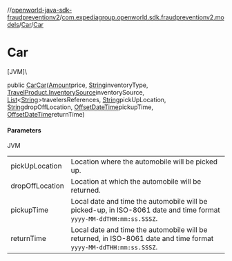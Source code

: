 //[openworld-java-sdk-fraudpreventionv2](../../../index.md)/[com.expediagroup.openworld.sdk.fraudpreventionv2.models](../index.md)/[Car](index.md)/[Car](-car.md)

# Car

[JVM]\

public [Car](index.md)[Car](-car.md)([Amount](../-amount/index.md)price, [String](https://docs.oracle.com/javase/8/docs/api/java/lang/String.html)inventoryType, [TravelProduct.InventorySource](../-travel-product/-inventory-source/index.md)inventorySource, [List](https://docs.oracle.com/javase/8/docs/api/java/util/List.html)&lt;[String](https://docs.oracle.com/javase/8/docs/api/java/lang/String.html)&gt;travelersReferences, [String](https://docs.oracle.com/javase/8/docs/api/java/lang/String.html)pickUpLocation, [String](https://docs.oracle.com/javase/8/docs/api/java/lang/String.html)dropOffLocation, [OffsetDateTime](https://docs.oracle.com/javase/8/docs/api/java/time/OffsetDateTime.html)pickupTime, [OffsetDateTime](https://docs.oracle.com/javase/8/docs/api/java/time/OffsetDateTime.html)returnTime)

#### Parameters

JVM

| | |
|---|---|
| pickUpLocation | Location where the automobile will be picked up. |
| dropOffLocation | Location at which the automobile will be returned. |
| pickupTime | Local date and time the automobile will be picked-up, in ISO-8061 date and time format `yyyy-MM-ddTHH:mm:ss.SSSZ`. |
| returnTime | Local date and time the automobile will be returned, in ISO-8061 date and time format `yyyy-MM-ddTHH:mm:ss.SSSZ`. |
